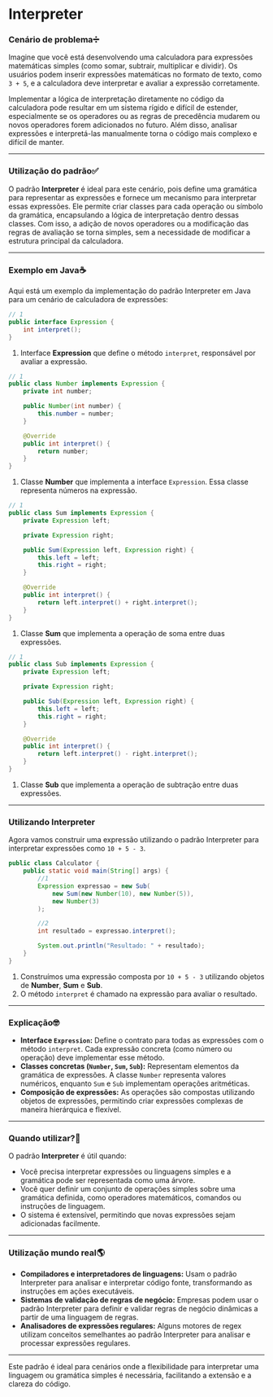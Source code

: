 # Interpreter

### Cenário de problema➗

Imagine que você está desenvolvendo uma calculadora para expressões matemáticas simples (como somar, subtrair, multiplicar e dividir). Os usuários podem inserir expressões matemáticas no formato de texto, como `3 + 5`, e a calculadora deve interpretar e avaliar a expressão corretamente.

Implementar a lógica de interpretação diretamente no código da calculadora pode resultar em um sistema rígido e difícil de estender, especialmente se os operadores ou as regras de precedência mudarem ou novos operadores forem adicionados no futuro. Além disso, analisar expressões e interpretá-las manualmente torna o código mais complexo e difícil de manter.

---

### Utilização do padrão✅

O padrão **Interpreter** é ideal para este cenário, pois define uma gramática para representar as expressões e fornece um mecanismo para interpretar essas expressões. Ele permite criar classes para cada operação ou símbolo da gramática, encapsulando a lógica de interpretação dentro dessas classes. Com isso, a adição de novos operadores ou a modificação das regras de avaliação se torna simples, sem a necessidade de modificar a estrutura principal da calculadora.

---

### Exemplo em Java☕

Aqui está um exemplo da implementação do padrão Interpreter em Java para um cenário de calculadora de expressões:

```java
// 1
public interface Expression {
    int interpret();
}
```

1. Interface **Expression** que define o método `interpret`, responsável por avaliar a expressão.

```java
// 1
public class Number implements Expression {
    private int number;

    public Number(int number) {
        this.number = number;
    }

    @Override
    public int interpret() {
        return number;
    }
}
```

1. Classe **Number** que implementa a interface `Expression`. Essa classe representa números na expressão.

```java
// 1
public class Sum implements Expression {
    private Expression left;

    private Expression right;

    public Sum(Expression left, Expression right) {
        this.left = left;
        this.right = right;
    }

    @Override
    public int interpret() {
        return left.interpret() + right.interpret();
    }
}
```

1. Classe **Sum** que implementa a operação de soma entre duas expressões.

```java
// 1
public class Sub implements Expression {
    private Expression left;

    private Expression right;

    public Sub(Expression left, Expression right) {
        this.left = left;
        this.right = right;
    }

    @Override
    public int interpret() {
        return left.interpret() - right.interpret();
    }
}
```

1. Classe **Sub** que implementa a operação de subtração entre duas expressões.

---

### Utilizando Interpreter

Agora vamos construir uma expressão utilizando o padrão Interpreter para interpretar expressões como `10 + 5 - 3`.

```java
public class Calculator {
    public static void main(String[] args) {
        //1
        Expression expressao = new Sub(
            new Sum(new Number(10), new Number(5)), 
            new Number(3)
        );

        //2
        int resultado = expressao.interpret();

        System.out.println("Resultado: " + resultado);
    }
}
```

1. Construímos uma expressão composta por `10 + 5 - 3` utilizando objetos de **Number**, **Sum** e **Sub**.
2. O método `interpret` é chamado na expressão para avaliar o resultado.

---

### Explicação🤓

- **Interface `Expression`:** Define o contrato para todas as expressões com o método `interpret`. Cada expressão concreta (como número ou operação) deve implementar esse método.
- **Classes concretas (`Number`, `Sum`, `Sub`):** Representam elementos da gramática de expressões. A classe `Number` representa valores numéricos, enquanto `Sum` e `Sub` implementam operações aritméticas.
- **Composição de expressões:** As operações são compostas utilizando objetos de expressões, permitindo criar expressões complexas de maneira hierárquica e flexível.

---

### Quando utilizar?🤔

O padrão **Interpreter** é útil quando:
- Você precisa interpretar expressões ou linguagens simples e a gramática pode ser representada como uma árvore.
- Você quer definir um conjunto de operações simples sobre uma gramática definida, como operadores matemáticos, comandos ou instruções de linguagem.
- O sistema é extensível, permitindo que novas expressões sejam adicionadas facilmente.

---

### Utilização mundo real🌎

- **Compiladores e interpretadores de linguagens:** Usam o padrão Interpreter para analisar e interpretar código fonte, transformando as instruções em ações executáveis.
- **Sistemas de validação de regras de negócio:** Empresas podem usar o padrão Interpreter para definir e validar regras de negócio dinâmicas a partir de uma linguagem de regras.
- **Analisadores de expressões regulares:** Alguns motores de regex utilizam conceitos semelhantes ao padrão Interpreter para analisar e processar expressões regulares.

---

Este padrão é ideal para cenários onde a flexibilidade para interpretar uma linguagem ou gramática simples é necessária, facilitando a extensão e a clareza do código.